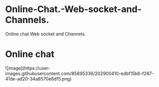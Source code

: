 # Online-Chat.-Web-socket-and-Channels.
Online chat Web socket and Channels.
<h1> Online chat </h1>
![image](https://user-images.githubusercontent.com/85695336/202900410-edbf15b6-f287-41de-ad20-34a8570e6df5.png)
